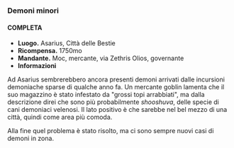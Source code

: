 ### **Demoni minori**
#### **COMPLETA**
* **Luogo.**  Asarius, Città delle Bestie  
* **Ricompensa.** 1750mo  
* **Mandante.** Moc, mercante, via Zethris Olios, governante   
* **Informazioni**
<div class="dialogue">
    <div class="icon chestibor"></div>
    <p>Ad Asarius sembrerebbero ancora presenti demoni arrivati dalle incursioni demoniache sparse di qualche anno fa. Un mercante goblin lamenta che il suo magazzino è stato infestato da "grossi topi arrabbiati", ma dalla descrizione direi che sono più probabilmente <em>shooshuva</em>, delle specie di cani demoniaci velenosi. Il lato positivo è che sarebbe nel bel mezzo di una città, quindi come area più comoda.</p>
    <p>Alla fine quel problema è stato risolto, ma ci sono sempre nuovi casi di demoni in zona.</p>
</div>

